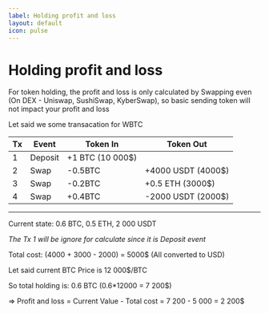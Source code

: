 ```yaml
---
label: Holding profit and loss
layout: default
icon: pulse
---
```


# Holding profit and loss

For token holding, the profit and loss is only calculated by Swapping even (On DEX - Uniswap, SushiSwap, KyberSwap), so basic sending token will not impact your profit and loss

Let said we some transacation for WBTC

| Tx  | Event   | Token In         | Token Out          |
| --- | ------- | ---------------- | ------------------ |
| 1   | Deposit | +1 BTC (10 000$) |
| 2   | Swap    | -0.5BTC          | +4000 USDT (4000$) |
| 3   | Swap    | -0.2BTC          | +0.5 ETH (3000$)   |
| 4   | Swap    | +0.4BTC          | -2000 USDT (2000$) |

---

Current state: 0.6 BTC, 0.5 ETH, 2 000 USDT

_The Tx 1 will be ignore for calculate since it is Deposit event_

Total cost: (4000 + 3000 - 2000) = 5000$ (All converted to USD)

Let said current BTC Price is 12 000$/BTC

So total holding is: 0.6 BTC (0.6\*12000 = 7 200$)

=> Profit and loss = Current Value - Total cost = 7 200 - 5 000 = 2 200$
